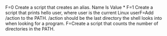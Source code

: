 F=0 Create a script that creates an alias. Name ls Value *
F=1 Create a script that prints hello user, where user is the current Linux userF=Add /action to the PATH. /action should be the last directory the shell looks into when looking for a program.
F=Create a script that counts the number of directories in the PATH.


